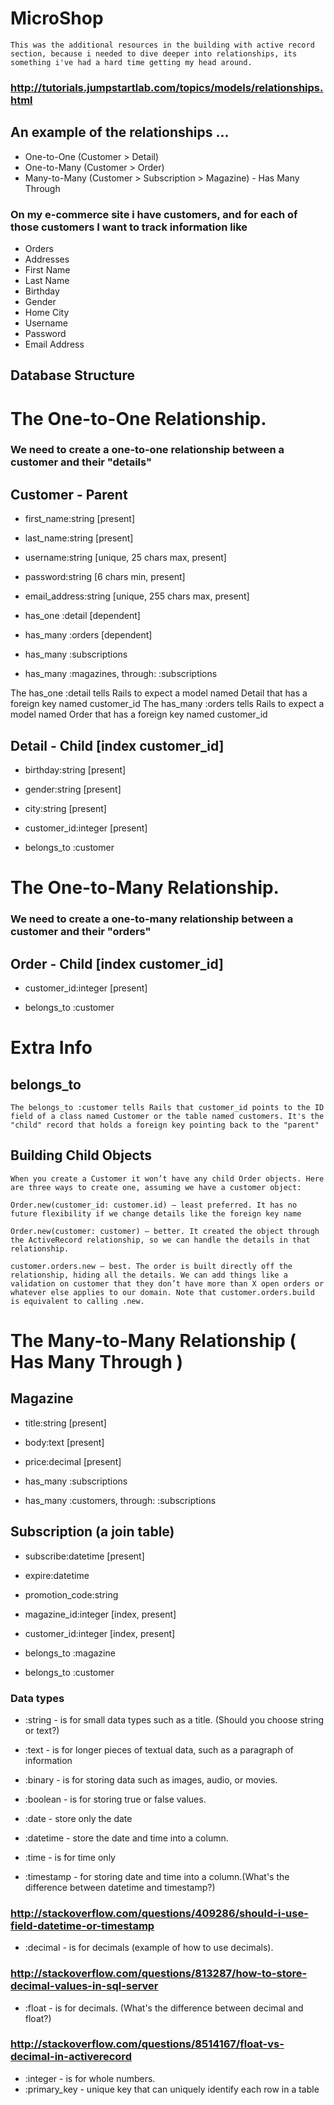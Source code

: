 # MicroShop

    This was the additional resources in the building with active record section, because i needed to dive deeper into relationships, its something i've had a hard time getting my head around. 

### http://tutorials.jumpstartlab.com/topics/models/relationships.html

## An example of the relationships ...

- One-to-One   (Customer > Detail)
- One-to-Many  (Customer > Order)
- Many-to-Many (Customer > Subscription > Magazine) - Has Many Through

### On my e-commerce site i have customers, and for each of those customers I want to track information like

- Orders
- Addresses
- First Name
- Last Name
- Birthday
- Gender
- Home City
- Username
- Password
- Email Address

## Database Structure

# The One-to-One Relationship.

### We need to create a one-to-one relationship between a customer and their "details"

## Customer - Parent

- first_name:string 		[present]
- last_name:string  		[present]
- username:string 			[unique, 25  chars max,  present]
- password:string 			[6 chars min, present]
- email_address:string 		[unique, 255 chars max,  present]

- has_one  :detail 			[dependent]
- has_many :orders 			[dependent]
- has_many :subscriptions
- has_many :magazines, through: :subscriptions

The has_one :detail tells Rails to expect a model named Detail that has a foreign key named customer_id
The has_many :orders tells Rails to expect a model named Order that has a foreign key named customer_id

## Detail - Child 			[index customer_id]

- birthday:string 			[present]
- gender:string 			[present]
- city:string 				[present]
- customer_id:integer 		[present]

- belongs_to :customer

# The One-to-Many Relationship.

### We need to create a one-to-many relationship between a customer and their "orders"

## Order - Child			[index customer_id]

- customer_id:integer 		[present]

- belongs_to :customer

# Extra Info

## belongs_to

    The belongs_to :customer tells Rails that customer_id points to the ID field of a class named Customer or the table named customers. It's the "child" record that holds a foreign key pointing back to the "parent"

## Building Child Objects

    When you create a Customer it won’t have any child Order objects. Here are three ways to create one, assuming we have a customer object:

    Order.new(customer_id: customer.id) – least preferred. It has no future flexibility if we change details like the foreign key name

    Order.new(customer: customer) – better. It created the object through the ActiveRecord relationship, so we can handle the details in that relationship.

    customer.orders.new – best. The order is built directly off the relationship, hiding all the details. We can add things like a validation on customer that they don’t have more than X open orders or whatever else applies to our domain. Note that customer.orders.build is equivalent to calling .new.

# The Many-to-Many Relationship ( Has Many Through )

## Magazine

- title:string 			[present]
- body:text 			[present]
- price:decimal 		[present]

- has_many :subscriptions
- has_many :customers, through: :subscriptions

## Subscription (a join table)

- subscribe:datetime 	[present]
- expire:datetime
- promotion_code:string 

- magazine_id:integer 	[index, present]
- customer_id:integer 	[index, present]

- belongs_to :magazine
- belongs_to :customer

### Data types

- :string - is for small data types such as a title. (Should you choose string or text?)
- :text - is for longer pieces of textual data, such as a paragraph of information
- :binary - is for storing data such as images, audio, or movies.
- :boolean - is for storing true or false values.
- :date - store only the date
- :datetime - store the date and time into a column.
- :time - is for time only

- :timestamp - for storing date and time into a column.(What's the difference between datetime and timestamp?)
### http://stackoverflow.com/questions/409286/should-i-use-field-datetime-or-timestamp

- :decimal - is for decimals (example of how to use decimals).
### http://stackoverflow.com/questions/813287/how-to-store-decimal-values-in-sql-server

- :float - is for decimals. (What's the difference between decimal and float?)
### http://stackoverflow.com/questions/8514167/float-vs-decimal-in-activerecord

- :integer - is for whole numbers.
- :primary_key - unique key that can uniquely identify each row in a table